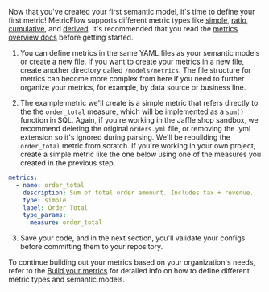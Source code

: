 Now that you've created your first semantic model, it's time to define your first metric! MetricFlow supports different metric types like [simple](/docs/build/simple), [ratio](/docs/build/ratio), [cumulative](/docs/build/cumulative), and [derived](/docs/build/derived). It's recommended that you read the [metrics overview docs](/docs/build/metrics-overview) before getting started.

1. You can define metrics in the same YAML files as your semantic models or create a new file. If you want to create your metrics in a new file, create another directory called `/models/metrics`. The file structure for metrics can become more complex from here if you need to further organize your metrics, for example, by data source or business line.

2. The example metric we'll create is a simple metric that refers directly to the the `order_total` measure, which will be implemented as a `sum()` function in SQL. Again, if you're working in the Jaffle shop sandbox, we recommend deleting the original `orders.yml` file, or removing the .yml extension so it's ignored during parsing. We'll be rebuilding the `order_total` metric from scratch. If you're working in your own project, create a simple metric like the one below using one of the measures you created in the previous step.

```yaml
metrics:
  - name: order_total
    description: Sum of total order amonunt. Includes tax + revenue.
    type: simple
    label: Order Total
    type_params:
      measure: order_total
```

3. Save your code, and in the next section, you'll validate your configs before committing them to your repository.

To continue building out your metrics based on your organization's needs, refer to the [Build your metrics](/docs/build/build-metrics-intro) for detailed info on how to define different metric types and semantic models.
